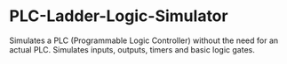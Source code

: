 # PLC-Ladder-Logic-Simulator

Simulates a PLC (Programmable Logic Controller) without the need for an actual PLC. Simulates inputs, outputs, timers and basic logic gates. 
